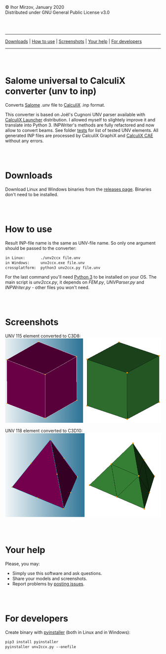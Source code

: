 © Ihor Mirzov, January 2020  
Distributed under GNU General Public License v3.0

<br/><br/>



---

[Downloads](#downloads) |
[How to use](#how-to-use) |
[Screenshots](#screenshots) |
[Your help](#your-help) |
[For developers](#for-developers)

---

<br/><br/>



# Salome universal to CalculiX converter (unv to inp)

Converts [Salome](https://www.salome-platform.org/) .unv file to [CalculiX](http://dhondt.de/) .inp format.

This converter is based on Joël's Cugnoni UNV parser available with [CalculiX Launcher](http://www.calculixforwin.com/) distribution. I allowed myself to slightely improve it and translate into Python 3. INPWriter's methods are fully refactored and now allow to convert beams. See folder [tests](./tests) for list of tested UNV elements. All generated INP files are processed by CalculiX GraphiX and [CalculiX CAE](https://github.com/imirzov/ccx_cae) without any errors.

<br/><br/>



# Downloads

Download Linux and Windows binaries from the [releases page](https://github.com/imirzov/unv2ccx/releases). Binaries don't need to be installed.

<br/><br/>



# How to use

Result INP-file name is the same as UNV-file name. So only one argument should be passed to the converter:

    in Linux:       ./unv2ccx file.unv
    in Windows:     unv2ccx.exe file.unv
    crossplatform:  python3 unv2ccx.py file.unv

For the last command you'll need [Python 3](https://www.python.org/downloads/) to be installed on your OS. The main script is *unv2ccx.py*, it depends on *FEM.py*, *UNVParser.py* and *INPWriter.py* - other files you won't need.

<br/><br/>



# Screenshots

UNV 115 element converted to C3D8:  
![UNV 115](./tests/115.png "UNV 115")

UNV 118 element converted to C3D10:  
![UNV 118](./tests/118.png "UNV 118")

<br/><br/>



# Your help

Please, you may:

- Simply use this software and ask questions.
- Share your models and screenshots.
- Report problems by [posting issues](https://github.com/imirzov/unv2ccx/issues).

<br/><br/>



# For developers

Create binary with [pyinstaller](https://www.pyinstaller.org/) (both in Linux and in Windows):

    pip3 install pyinstaller
    pyinstaller unv2ccx.py --onefile